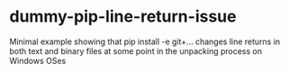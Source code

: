 # dummy-pip-line-return-issue
Minimal example showing that pip install -e git+... changes line returns in both text and binary files at some point in the unpacking process on Windows OSes
